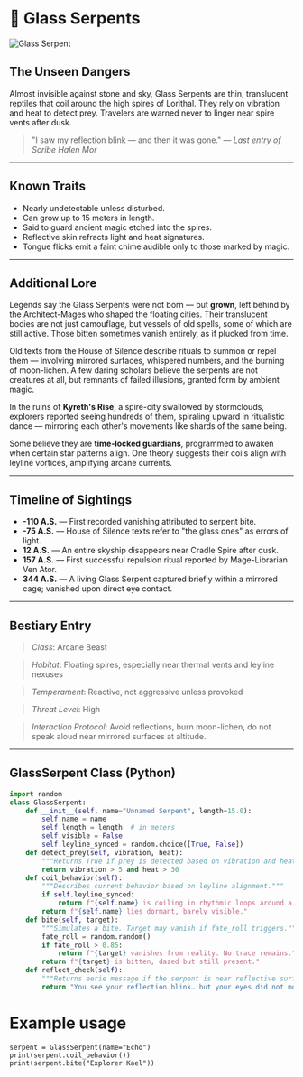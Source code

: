 # 🐍 Glass Serpents

![Glass Serpent](/images/glass-serpent.png)

## The Unseen Dangers

Almost invisible against stone and sky, Glass Serpents are thin, translucent reptiles that coil around the high spires of Lorithal. They rely on vibration and heat to detect prey. Travelers are warned never to linger near spire vents after dusk.

> "I saw my reflection blink — and then it was gone." — *Last entry of Scribe Halen Mor*

---

## Known Traits

- Nearly undetectable unless disturbed.
- Can grow up to 15 meters in length.
- Said to guard ancient magic etched into the spires.
- Reflective skin refracts light and heat signatures.
- Tongue flicks emit a faint chime audible only to those marked by magic.

---

## Additional Lore

Legends say the Glass Serpents were not born — but **grown**, left behind by the Architect-Mages who shaped the floating cities. Their translucent bodies are not just camouflage, but vessels of old spells, some of which are still active. Those bitten sometimes vanish entirely, as if plucked from time.

Old texts from the House of Silence describe rituals to summon or repel them — involving mirrored surfaces, whispered numbers, and the burning of moon-lichen. A few daring scholars believe the serpents are not creatures at all, but remnants of failed illusions, granted form by ambient magic.

In the ruins of **Kyreth's Rise**, a spire-city swallowed by stormclouds, explorers reported seeing hundreds of them, spiraling upward in ritualistic dance — mirroring each other's movements like shards of the same being.

Some believe they are **time-locked guardians**, programmed to awaken when certain star patterns align. One theory suggests their coils align with leyline vortices, amplifying arcane currents.

---

## Timeline of Sightings

- **-110 A.S.** — First recorded vanishing attributed to serpent bite.
- **-75 A.S.** — House of Silence texts refer to "the glass ones" as errors of light.
- **12 A.S.** — An entire skyship disappears near Cradle Spire after dusk.
- **157 A.S.** — First successful repulsion ritual reported by Mage-Librarian Ven Ator.
- **344 A.S.** — A living Glass Serpent captured briefly within a mirrored cage; vanished upon direct eye contact.

---

## Bestiary Entry

> *Class*: Arcane Beast  

> *Habitat*: Floating spires, especially near thermal vents and leyline nexuses  

> *Temperament*: Reactive, not aggressive unless provoked  

> *Threat Level*: High  

> *Interaction Protocol*: Avoid reflections, burn moon-lichen, do not speak aloud near mirrored surfaces at altitude.

---

## GlassSerpent Class (Python)

```python
import random
class GlassSerpent:
    def __init__(self, name="Unnamed Serpent", length=15.0):
        self.name = name
        self.length = length  # in meters
        self.visible = False
        self.leyline_synced = random.choice([True, False])
    def detect_prey(self, vibration, heat):
        """Returns True if prey is detected based on vibration and heat signature."""
        return vibration > 5 and heat > 30
    def coil_behavior(self):
        """Describes current behavior based on leyline alignment."""
        if self.leyline_synced:
            return f"{self.name} is coiling in rhythmic loops around a spire tip."
        return f"{self.name} lies dormant, barely visible."
    def bite(self, target):
        """Simulates a bite. Target may vanish if fate_roll triggers."""
        fate_roll = random.random()
        if fate_roll > 0.85:
            return f"{target} vanishes from reality. No trace remains."
        return f"{target} is bitten, dazed but still present."
    def reflect_check(self):
        """Returns eerie message if the serpent is near reflective surfaces."""
        return "You see your reflection blink… but your eyes did not move."
```
# Example usage
```
serpent = GlassSerpent(name="Echo")
print(serpent.coil_behavior())
print(serpent.bite("Explorer Kael"))
```
